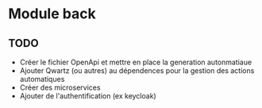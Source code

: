 # Module back

## TODO

* Créer le fichier OpenApi et mettre en place la generation autonmatiaue
* Ajouter Qwartz (ou autres) au dépendences pour la gestion des actions automatiques
* Créer des microservices
* Ajouter de l'authentification (ex keycloak)
